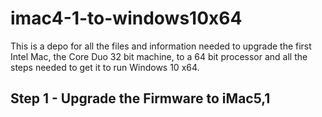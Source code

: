 # imac4-1-to-windows10x64
This is a depo for all the files and information needed to upgrade the first Intel Mac, the Core Duo 32 bit machine, to a 64 bit processor and all the steps needed to get it to run Windows 10 x64.

## Step 1 - Upgrade the Firmware to iMac5,1
